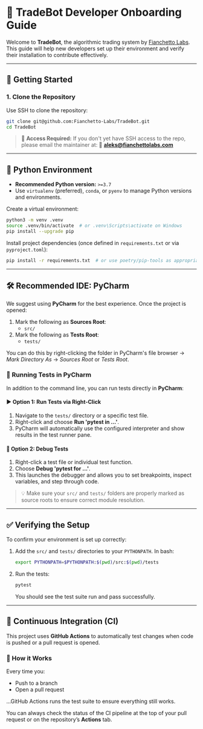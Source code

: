 # 🧠 TradeBot Developer Onboarding Guide

Welcome to **TradeBot**, the algorithmic trading system by [Fianchetto Labs](https://github.com/Fianchetto-Labs/TradeBot). This guide will help new developers set up their environment and verify their installation to contribute effectively.

---

## 🚀 Getting Started

### 1. Clone the Repository

Use SSH to clone the repository:

```bash
git clone git@github.com:Fianchetto-Labs/TradeBot.git
cd TradeBot
```

> 🔐 **Access Required:**
> If you don't yet have SSH access to the repo, please email the maintainer at:
> 📧 **aleks@fianchettolabs.com**

---

## 🐍 Python Environment

- **Recommended Python version:** `>=3.7`
- Use `virtualenv` (preferred), `conda`, or `pyenv` to manage Python versions and environments.

Create a virtual environment:

```bash
python3 -m venv .venv
source .venv/bin/activate  # or .venv\Scripts\activate on Windows
pip install --upgrade pip
```

Install project dependencies (once defined in `requirements.txt` or via `pyproject.toml`):

```bash
pip install -r requirements.txt  # or use poetry/pip-tools as appropriate
```

---

## 🛠 Recommended IDE: PyCharm

We suggest using **PyCharm** for the best experience. Once the project is opened:

1. Mark the following as **Sources Root**:
    - `src/`
2. Mark the following as **Tests Root**:
    - `tests/`

You can do this by right-clicking the folder in PyCharm's file browser → *Mark Directory As* → *Sources Root* or *Tests Root*.


### 🧪 Running Tests in PyCharm

In addition to the command line, you can run tests directly in **PyCharm**:

#### ▶️ Option 1: Run Tests via Right-Click
1. Navigate to the `tests/` directory or a specific test file.
2. Right-click and choose **Run 'pytest in ...'**.
3. PyCharm will automatically use the configured interpreter and show results in the test runner pane.

#### 🐞 Option 2: Debug Tests
1. Right-click a test file or individual test function.
2. Choose **Debug 'pytest for ...'**.
3. This launches the debugger and allows you to set breakpoints, inspect variables, and step through code.

> 💡 Make sure your `src/` and `tests/` folders are properly marked as source roots to ensure correct module resolution.

---

## ✅ Verifying the Setup

To confirm your environment is set up correctly:

1. Add the `src/` and `tests/` directories to your `PYTHONPATH`. In bash:

    ```bash
    export PYTHONPATH=$PYTHONPATH:$(pwd)/src:$(pwd)/tests
    ```

2. Run the tests:

    ```bash
    pytest
    ```

    You should see the test suite run and pass successfully.

---

## 🧪 Continuous Integration (CI)

This project uses **GitHub Actions** to automatically test changes when code is pushed or a pull request is opened.

### 🔄 How it Works

Every time you:

- Push to a branch
- Open a pull request

...GitHub Actions runs the test suite to ensure everything still works.

You can always check the status of the CI pipeline at the top of your pull request or on the repository’s **Actions** tab.

